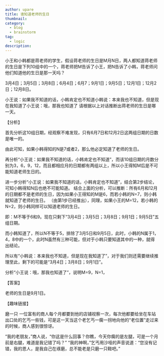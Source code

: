 ```yaml
---
author: upare
title: 谁知道老师的生日
thumbnail:
category:
  - blog
  - brainstorm
tag:
  - logic
description: 
---
```

小王和小韩都是蒋老师的学生，假设蒋老师的生日是M月N日，两人都知道蒋老师的生日是下列10组中的一个，蒋老师把M告诉了小王，把N告诉了小韩，蒋老师问他们知道他的生日是那一天吗？

3月4日；3月5日；3月8日；6月4日；6月7；9月1日；9月5日；12月1日；12月2日；12月8日。

小王说：如果我不知道的话，小韩肯定也不知道小韩说：本来我也不知道，但是现在我知道了小王说：哦，那我也知道了 请根据以上对话推断出蒋老师的生日是哪一天。

【分析】

首先分析这10组日期，经观察不难发现，只有6月7日和12月2日这两组日期的日数是唯一的。

由此可知，如果小韩得知的N是7或者2，那么他必定知道了老师的生日。

再分析“小王说：如果我不知道的话，小韩肯定也不知道”，而该10组日期的月数分别为3，6，9，12，而且都相应月的日期都有两组以上，所以小王得知M后是不可能知道老师生日的。

进一步分析“小王说：如果我不知道的话，小韩肯定也不知道”，结合第2步结论，可知小韩得知N后也绝不可能知道。 结合上面的分析，可以推断：所有6月和12月的日期都不是老师的生日，因为如果小王得知的M是6，而若小韩的N=7，则小韩就知道了老师的生日。 （由第1步已经推出），同理，如果小王的M=12，若小韩的N=2，则小韩同样可以知道老师的生日。

即：M不等于6和9。现在只剩下“3月4日；3月5日；3月8日；9月1日；9月5日”五组日期。

而小韩知道了，所以N不等于5，排除了3月5日和9月5日，此时，小韩的N属于1，4，8中的一个，此时N虽然有三种可能，但对于小韩只要知道其中的一种，就得出结论。

所以有“小韩说：本来我也不知道，但是现在我知道了”，对于我们则还需要继续推理至此，剩下的可能是“3月4日；3月8日；9月1日”。

分析“小王说：哦，那我也知道了”，说明M=9，N=1，

【答案】

老师的生日是9月1日。

【趣味链接】

磨一只 一位富有的商人每个月都要到他的店铺视察一次，每次他都要给坐在车站出口处的乞丐一些钱，可是这一天当这个老乞丐一瘸一拐地向他的“老位置”走过来的时候，商人感到很惊讶。

“我的老朋友，”商人说，“你这是什么回事？你瞧，今天你瘸的是左腿，可是一个月前是右腿，难道是我记错了吗？” “我的神啊，”乞丐用沙哑的声音说道：“您没有记错，我的恩人，是我自己在琢磨，总不能老是只磨一只鞋吧。”
